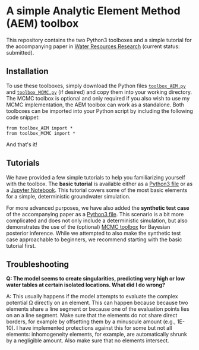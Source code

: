 # A simple Analytic Element Method (AEM) toolbox

This repository contains the two Python3 toolboxes and a simple tutorial for the accompanying paper in [Water Resources Research](https://agupubs.onlinelibrary.wiley.com/journal/19447973) (current status: submitted).

## Installation

To use these toolboxes, simply download the Python files [`toolbox_AEM.py`](https://github.com/MaxRamgraber/Simple-AEM-Toolbox/blob/main/toolbox_AEM.py) and [`toolbox_MCMC.py`](https://github.com/MaxRamgraber/Simple-AEM-Toolbox/blob/main/toolbox_MCMC.py) (if desired) and copy them into your working directory. The MCMC toolbox is optional and only required if you also wish to use my MCMC implementation, the AEM toolbox can work as a standalone. Both toolboxes can be imported into your Python script by including the following code snippet:

```
from toolbox_AEM import *
from toolbox_MCMC import *
```

And that's it! 

## Tutorials

We have provided a few simple tutorials to help you familiarizing yourself with the toolbox. The **basic tutorial** is available either as a [Python3 file](https://github.com/MaxRamgraber/Simple-AEM-Toolbox/tree/main/Tutorials/basic_tutorial) or as a [Jupyter Notebook](https://github.com/MaxRamgraber/Simple-AEM-Toolbox/tree/main/Jupyter%20Notebooks). This tutorial covers some of the most basic elements for a simple, deterministic groundwater simulation.

For more advanced purposes, we have also added the **synthetic test case** of the accompanying paper as a [Python3 file](https://github.com/MaxRamgraber/Simple-AEM-Toolbox/tree/main/Tutorials/synthetic_reference). This scenario is a bit more complicated and does not only include a deterministic simulation, but also demonstrates the use of the (optional) [MCMC toolbox](https://github.com/MaxRamgraber/Simple-AEM-Toolbox/blob/main/toolbox_MCMC.py) for Bayesian posterior inference. While we attempted to also make the synthetic test case approachable to beginners, we recommend starting with the basic tutorial first.

## Troubleshooting

**Q: The model seems to create singularities, predicting very high or low water tables at certain isolated locations. What did I do wrong?**

A: This usually happens if the model attempts to evaluate the complex potential Ω directly on an element. This can happen because because two elements share a line segment or because one of the evaluation points lies on an a line segment. Make sure that the elements do not share direct borders, for example by offsetting them by a minuscule amount (e.g., 1E-10). I have implemented protections against this for some but not all elements: inhomogeneity elements, for example, are automatically shrunk by a negligible amount. Also make sure that no elements intersect.
